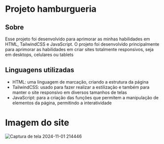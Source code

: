 # Projeto hamburgueria

## Sobre

Esse projeto foi desenvolvido para aprimorar as minhas habilidades em HTML, TailwindCSS e JavaScript. O projeto foi desenvolvido principalmente para aprimorar as habilidades em criar sites totalmente responsivos, seja em desktops, celulares ou tablets

## Linguagens utilizadas
- HTML: uma linguagem de marcação, criando a estrutura da página
- TailwindCSS: usado para fazer realizar a estilização e também para manter o site responsivo em diversos tamanhos de telas
- JavaScript: para a criação das funções que permitem a manipulação de elementos da página, permitindo a interatividade

# Imagem do site
![Captura de tela 2024-11-01 214446](https://github.com/user-attachments/assets/24873a29-5da6-4cfd-9c05-a58353e160e7)
